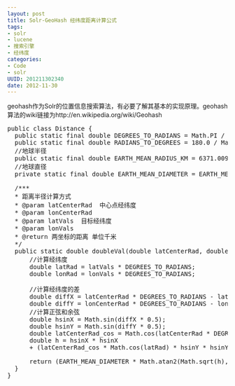 ```yaml
---
layout: post
title: Solr-GeoHash 经纬度距离计算公式
tags: 
- solr
- lucene
- 搜索引擎
- 经纬度
categories:
- Code
- solr 
UUID: 201211302340
date: 2012-11-30
---
```

geohash作为Solr的位置信息搜索算法，有必要了解其基本的实现原理。geohash算法的wiki链接为http://en.wikipedia.org/wiki/Geohash

<pre id="java">
public class Distance {
  public static final double DEGREES_TO_RADIANS = Math.PI / 180.0;
  public static final double RADIANS_TO_DEGREES = 180.0 / Math.PI;
  //地球半径
  public static final double EARTH_MEAN_RADIUS_KM = 6371.009;
  //地球直径
  private static final double EARTH_MEAN_DIAMETER = EARTH_MEAN_RADIUS_KM * 2;

  /***
  * 距离半径计算方式
  * @param latCenterRad  中心点经纬度
  * @param lonCenterRad
  * @param latVals  目标经纬度
  * @param lonVals
  * @return 两坐标的距离 单位千米
  */
  public static double doubleVal(double latCenterRad, double lonCenterRad, double latVals, double lonVals) {
      //计算经纬度
      double latRad = latVals * DEGREES_TO_RADIANS;
      double lonRad = lonVals * DEGREES_TO_RADIANS;

      //计算经纬度的差
      double diffX = latCenterRad * DEGREES_TO_RADIANS - latRad;
      double diffY = lonCenterRad * DEGREES_TO_RADIANS - lonRad;
      //计算正弦和余弦
      double hsinX = Math.sin(diffX * 0.5);
      double hsinY = Math.sin(diffY * 0.5);
      double latCenterRad_cos = Math.cos(latCenterRad * DEGREES_TO_RADIANS);
      double h = hsinX * hsinX
      + (latCenterRad_cos * Math.cos(latRad) * hsinY * hsinY);

      return (EARTH_MEAN_DIAMETER * Math.atan2(Math.sqrt(h), Math.sqrt(1 - h)));
  }
}
</pre>

